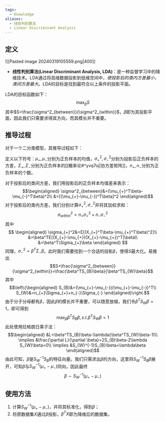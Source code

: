 ```yaml
---
tags:
  - Knowledge
aliases:
  - 线性判别算法
  - Linear Discriminant Analysis
---
```

## 定义
![[Pasted image 20240319105559.png|400]]
- **线性判别算法(Linear Discriminant Analysis, LDA)**：是一种监督学习中的降维技术。LDA通过将高维数据投影到低维空间中，*使投影后的类内方差最小，类间方差最大*。LDA的目标是找到最符合以上条件的投影平面。

LDA的目标函数如下：$$\max_{\beta}S$$
其中$S=\frac{\sigma^2_{between}}{\sigma^2_{within}}$，$\beta$即为其投影平面，因此我们只需要求得其方向，而其模长并不重要。
## 推导过程
对于一个二分类模型，其推导过程如下：

定义以下符号：$\mu_{+},\mu_{-}$分别为正负样本的均值，$\sigma_{+}^2,\sigma_{-}^2$分别为投影后正负样本的方差，$\Sigma_{+},\Sigma_{-}$分别为正负样本的[[概率论#^yvq7oj|协方差矩阵]]，$n_{+},n_{-}$分别为正负样本的个数。

对于投影后的类间方差，我们用投影后的正负样本均值差来表示：$$\begin{aligned}
\sigma^2_{between}&=(\mu_{+}^T\beta-\mu_{-}^T\beta)^2\\
&=[(\mu_{+}-\mu_{-})^T\beta]^2
\end{aligned}$$
对于投影后的类内方差，我们分别计算$\sigma^2_{+},\sigma^2_{-}$并将其加权求和：
$$\sigma^2_{within}=n_{+}\sigma^2_{+}+n_{-}\sigma^2_{-}$$
其中
$$
\begin{aligned}
\sigma_{+}^2&=E[(X_{+}^T\beta-\mu_{+}^T\beta)^2]\\
&=\beta^TE[(X_{+}-\mu_{+})(X_{+}-\mu_{+})^T]\beta\\
&=\beta^T\Sigma_{+}\beta
\end{aligned}
$$
同理，$\sigma_{-}^2=\beta^T\Sigma_{-}\beta$。此时我们需要找到一个合适的投影$\beta$，使得$S$最大化。易推出$$S=\frac{\sigma^2_{between}}{\sigma^2_{within}}=\frac{\beta^TS_{B}\beta}{\beta^TS_{W}\beta}$$
其中$$\left\{\begin{aligned}
S_{B}&=(\mu_{+}-\mu_{-})(\mu_{+}-\mu_{-})^T\\
S_{W}&=n_{+}\Sigma_{+}+n_{-}\Sigma_{-}
\end{aligned}\right.$$
由于分子分母都有$\beta$，因此$\beta$的模长并不重要，可以随意放缩，我们令$\beta^TS_{W}\beta=1$，即可得到$$\max_{\beta}\beta^TS_{B}\beta,s.t.\beta^TS_{W}\beta=1$$
此处使用拉格朗日乘子法：
$$\begin{aligned}
&L=\beta^TS_{B}\beta-\lambda(\beta^TS_{W}\beta-1)\\
\implies &\frac{\partial L}{\partial \beta}=2S_{B}\beta-2\lambda S_{W}\beta=0\\
\implies &S_{W}^{-1}S_{B}\beta=\lambda\beta
\end{aligned}$$
由此可知，$\beta$是$S_{W}^{-1}S_{B}$的特征向量。我们只需求出$\beta$的方向，这里将$S_{W}^{-1}S_{B}\beta$展开，可知$\beta$与$S_{W}^{-1}(\mu_{+}-\mu_{-})$同向，因此最终$$\beta\sim S_{W}^{-1}(\mu_{+}-\mu_{-})$$
## 使用方法
1. 计算$S_{W}^{-1}(\mu_{+}-\mu_{-})$，并将其标准化，得到$\beta$；
2. 将原数据集$X$通过$\beta$投影，$\beta^TX$即为降维后的数据集。